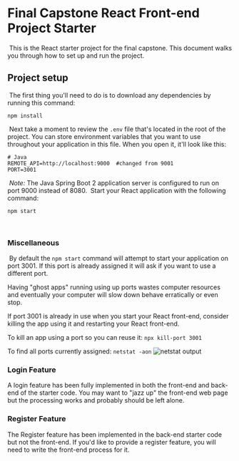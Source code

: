 # Final Capstone React Front-end Project Starter
​
This is the React starter project for the final capstone. This document walks you through how to set up and run the project. 
​
## Project setup
​
The first thing you'll need to do is to download any dependencies by running this command:
​
```
npm install
```
​
Next take a moment to review the `.env` file that's located in the root of the project. You can store environment variables that you want to use throughout your application in this file. When you open it, it'll look like this:
​
```
# Java
REMOTE_API=http://localhost:9000  #changed from 9001
PORT=3001
```
​
*Note:* The Java Spring Boot 2 application server is configured to run on port 9000 instead of 8080.
​
Start your React application with the following command:
​
```
npm start
```
​
### Miscellaneous
​
By default the `npm start` command will attempt to start your application on port 3001.  If this port is already assigned it will ask if you want to use a different port.

Having "ghost apps" running using up ports wastes computer resources and eventually your computer will slow down behave erratically or even stop.

If port 3001 is already in use when you start your React front-end, consider killing the app using it and restarting your React front-end.

To kill an app using a  port so you can reuse it: `npx kill-port 3001`

To find all ports currently assigned: `netstat -aon` 
![netstat output](..\images4mdFiles\netstat-aon-command-output.png)

### Login Feature

A login feature has been fully implemented in both the front-end and back-end of the starter code.  You may want to "jazz up" the front-end web page but the processing works and probably should be left alone.

### Register Feature

The Register feature has been implemented in the back-end starter code but not the front-end.  If you'd like to provide a register feature, you will need to write the front-end process for it.
